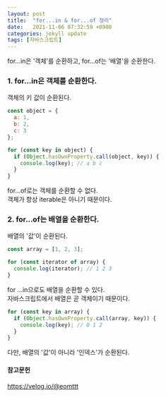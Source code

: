 ```yaml
---
layout: post
title:  "for...in & for...of 정리"
date:   2021-11-06 07:32:59 +0900
categories: jekyll update
tags: [자바스크립트]
---
```

for...in은 '객체'를 순환하고, for...of는 '배열'을 순환한다.
### 1. for...in은 객체를 순환한다. 
객체의 키 값이 순환된다.

```javascript
const object = {
  a: 1,
  b: 2,
  c: 3
};

for (const key in object) {
  if (Object.hasOwnProperty.call(object, key)) {
    console.log(key); // a b c 
  }
}
```

for...of로는 객체를 순환할 수 없다.  
객체가 항상 iterable은 아니기 때문이다.  
### 2. for...of는 배열을 순환한다. 

배열의 '값'이 순환된다. 

```javascript
const array = [1, 2, 3];

for (const iterator of array) {
  console.log(iterator); // 1 2 3 
}
```
for ...in으로도 배열을 순환할 수 있다.  
자바스크립트에서 배열은 곧 객체이기 때문이다.

```javascript
for (const key in array) {
  if (Object.hasOwnProperty.call(array, key)) {
    console.log(key); // 0 1 2
  }
}
```
다만, 배열의 '값'이 아니라 '인덱스'가 순환된다. 

#### 참고문헌
https://velog.io/@eomttt